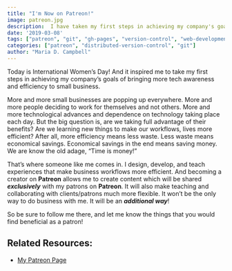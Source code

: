 ```yaml
---
title: "I'm Now on Patreon!"
image: patreon.jpg
description:  I have taken my first steps in achieving my company's goals of bringing more tech awareness and efficiency to small business.
date: '2019-03-08'
tags: ["patreon", "git", "gh-pages", "version-control", "web-development", "static-websites", "teaching-tech", "benefits", "patronage"]
categories: ["patreon", "distributed-version-control", "git"]
author: "Maria D. Campbell"
---
```


Today is International Women’s Day! And it inspired me to take my first steps in achieving my company’s goals of bringing more tech awareness and efficiency to small business.

More and more small businesses are popping up everywhere. More and more people deciding to work for themselves and not others. More and more technological advances and dependence on technology taking place each day. But the big question is, are we taking full advantage of their benefits? Are we learning new things to make our workflows, lives more efficient? After all, more efficiency means less waste. Less waste means economical savings. Economical savings in the end means saving money. We are know the old adage, “Time is money!”

That’s where someone like me comes in. I design, develop, and teach experiences that make business workflows more efficient. And becoming a creator on **Patreon** allows me to create content which will be shared ***exclusively*** with my patrons on **Patreon**. It will also make teaching and collaborating with clients/patrons much more flexible. It won’t be the only way to do business with me. It will be an ***additional way***!

So be sure to follow me there, and let me know the things that you would find beneficial as a patron!

## Related Resources:

+ [My Patreon Page](https://www.patreon.com/interglobalmedia)